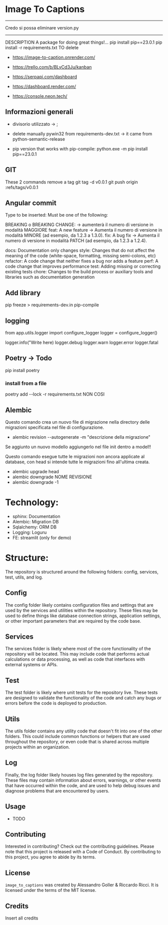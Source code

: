 # Image To Captions
----
Credo si possa eliminare version.py

----

DESCRIPTION A package for doing great things!...
pip install pip==23.0.1
pip install -r requirements.txt
TO delete

- https://image-to-caption.onrender.com/
- https://trello.com/b/BLyCd3Ju/kanban

- https://serpapi.com/dashboard
- https://dashboard.render.com/
- https://console.neon.tech/

## Informazioni generali
- divisorio utilizzato -> ;

- delete manually pywin32 from requirements-dev.txt -> it came from python-semantic-release
- pip version that works with pip-compile: python.exe -m pip install pip==23.0.1

## GIT
These 2 commands remove a tag
git tag -d v0.0.1
git push origin :refs/tags/v0.0.1

## Angular commit
Type to be inserted:
Must be one of the following:

BREAKING o BREAKING CHANGE: -> aumenterà il numero di versione in modalità MAGGIORE
feat: A new feature -> Aumenta il numero di versione in modalità MINORE (ad esempio, da 1.2.3 a 1.3.0).
fix: A bug fix      -> Aumenta il numero di versione in modalità PATCH (ad esempio, da 1.2.3 a 1.2.4).

docs: Documentation only changes
style: Changes that do not affect the meaning of the code (white-space, formatting, missing semi-colons, etc)
refactor: A code change that neither fixes a bug nor adds a feature
perf: A code change that improves performance
test: Adding missing or correcting existing tests
chore: Changes to the build process or auxiliary tools and libraries such as documentation generation

## Add library
pip freeze > requirements-dev.in
pip-compile

## logging
from app.utils.logger import configure_logger
logger = configure_logger()

logger.info("Write here)
logger.debug
logger.warn
logger.error
logger.fatal

## Poetry -> Todo
pip install poetry
### install from a file
poetry add --lock -r requirements.txt NON COSI

## Alembic
Questo comando crea un nuovo file di migrazione nella directory delle migrazioni specificata nel file di configurazione.
- alembic revision --autogenerate -m "descrizione della migrazione"

Se aggiunto un nuovo modello aggiungerlo nel file init dentro a model!!

Questo comando esegue tutte le migrazioni non ancora applicate al database, con head si intende tutte le migrazioni fino all'ultima creata.
- alembic upgrade head
- alembic downgrade NOME REVISIONE
- alembic downgrade -1

# Technology:
- sphinx: Documentation
- Alembic: Migration DB
- Sqlalchemy: ORM DB
- Logging: Loguru
- FE: streamlit (only for demo)

# Structure:
The repository is structured around the following folders: config, services, test, utils, and log.

## Config
The config folder likely contains configuration files and settings that are used by the services and utilities within the repository. These files may be used to define things like database connection strings, application settings, or other important parameters that are required by the code base.

## Services
The services folder is likely where most of the core functionality of the repository will be located. This may include code that performs actual calculations or data processing, as well as code that interfaces with external systems or APIs.

## Test
The test folder is likely where unit tests for the repository live. These tests are designed to validate the functionality of the code and catch any bugs or errors before the code is deployed to production.

## Utils
The utils folder contains any utility code that doesn't fit into one of the other folders. This could include common functions or helpers that are used throughout the repository, or even code that is shared across multiple projects within an organization.

## Log
Finally, the log folder likely houses log files generated by the repository. These files may contain information about errors, warnings, or other events that have occurred within the code, and are used to help debug issues and diagnose problems that are encountered by users.


## Usage

- TODO

## Contributing

Interested in contributing? Check out the contributing guidelines. Please note that this project is released with a Code of Conduct. By contributing to this project, you agree to abide by its terms.

## License

`image_to_captions` was created by Alessandro Goller & Riccardo Ricci. It is licensed under the terms of the MIT license.

## Credits

Insert all credits
